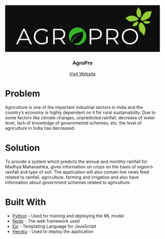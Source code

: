 <!-- PROJECT LOGO -->
<br />
<p align="center">
    <img src="assets/img/logo1.jpg" alt="Logo">

  <h3 align="center">AgroPro</h3>
  <p align="center">
    <a href="https://proagro.herokuapp.com/">Visit Website</a><br />
  </p>
</p>

# Problem

Agriculture is one of the important industrial sectors in India and the country’s economy is highly dependent on it for rural sustainability. Due to some factors like climate changes, unpredicted rainfall, decrease of water level, lack of knowledge of governmental schemes, etc. the level of agriculture in India has decreased.

# Solution

To provide a system which predicts the annual and monthly rainfall for Madhya Maharashtra, gives information on crops on the basis of region’s rainfall and type of soil. The application will also contain live news feed related to rainfall, agriculture, farming and irrigation and also have information about government schemes related to agriculture. 


# Built With
* [Python](https://docs.python.org/3/) - Used for training and deploying the ML model
* [Node](https://nodejs.org/en/) - The web framework used
* [Ejs](https://ejs.co) - Templating Language for JavaScript
* [Heroku](https://devcenter.heroku.com/categories/reference) - Used to deploy the application
